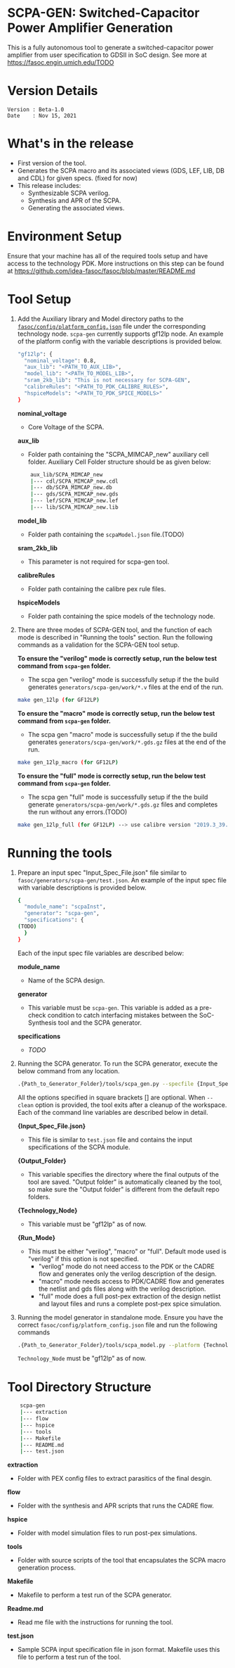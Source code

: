 
# SCPA-GEN: Switched-Capacitor Power Amplifier Generation
This is a fully autonomous tool to generate a switched-capacitor power amplifier from user specification to GDSII in SoC design.
See more at https://fasoc.engin.umich.edu/TODO

# Version Details
```
Version : Beta-1.0                                                             
Date    : Nov 15, 2021
```

# What's in the release
- First version of the tool. 
- Generates the SCPA macro and its associated views (GDS, LEF, LIB, DB and CDL) for given specs. (fixed for now)
- This release includes:
  - Synthesizable SCPA verilog.
  - Synthesis and APR of the SCPA.
  - Generating the associated views.
  

# Environment Setup
Ensure that your machine has all of the required tools setup and have access to the technology PDK. More instructions on this step can be found at https://github.com/idea-fasoc/fasoc/blob/master/README.md


# Tool Setup
1. Add the Auxiliary library and Model directory paths to the [`fasoc/config/platform_config.json`](https://github.com/idea-fasoc/fasoc/blob/master/config/platform_config.json) file under the corresponding technology node. `scpa-gen` currently supports gf12lp node. An example of the platform config with the variable descriptions is provided below.
    ```bash
    "gf12lp": {
      "nominal_voltage": 0.8,
      "aux_lib": "<PATH_TO_AUX_LIB>",
      "model_lib": "<PATH_TO_MODEL_LIB>",
      "sram_2kb_lib": "This is not necessary for SCPA-GEN",
      "calibreRules": "<PATH_TO_PDK_CALIBRE_RULES>",
      "hspiceModels": "<PATH_TO_PDK_SPICE_MODELS>"
    }
    ```
    __nominal_voltage__
    - Core Voltage of the SCPA.
    
    __aux_lib__
    - Folder path containing the "SCPA_MIMCAP_new" auxiliary cell folder. Auxiliary Cell Folder structure should be as given below:
    ```bash
        aux_lib/SCPA_MIMCAP_new
        |--- cdl/SCPA_MIMCAP_new.cdl
        |--- db/SCPA_MIMCAP_new.db
        |--- gds/SCPA_MIMCAP_new.gds
        |--- lef/SCPA_MIMCAP_new.lef
        |--- lib/SCPA_MIMCAP_new.lib
    ```
    
    __model_lib__
    - Folder path containing the `scpaModel.json` file.(TODO)
    
    __sram_2kb_lib__
    - This parameter is not required for scpa-gen tool.
    
    __calibreRules__
    - Folder path containing the calibre pex rule files.
    
    __hspiceModels__
    - Folder path containing the spice models of the technology node.
   
1. There are three modes of SCPA-GEN tool, and the function of each mode is described in "Running the tools" section. Run the following commands as a validation for the SCPA-GEN tool setup.
  
    __To ensure the "verilog" mode is correctly setup, run the below test command from `scpa-gen` folder.__
    - The scpa gen "verilog" mode is successfully setup if the the build generates `generators/scpa-gen/work/*.v` files at the end of the run.
    ```bash
    make gen_12lp (for GF12LP)
    ``` 
     
    __To ensure the "macro" mode is correctly setup, run the below test command from `scpa-gen` folder.__
    - The scpa gen "macro" mode is successfully setup if the the build generates `generators/scpa-gen/work/*.gds.gz` files at the end of the run. 
    ```bash
    make gen_12lp_macro (for GF12LP)
    ``` 
    
    
    __To ensure the "full" mode is correctly setup, run the below test command from `scpa-gen` folder.__
    - The scpa gen "full" mode is successfully setup if the the build generate `generators/scpa-gen/work/*.gds.gz` files and completes the run without any errors.(TODO) 
    ```bash
    make gen_12lp_full (for GF12LP) --> use calibre version "2019.3_39.25" or higher for 12LP technology.
    ``` 
    

# Running the tools
1. Prepare an input spec "Input_Spec_File.json" file similar to `fasoc/generators/scpa-gen/test.json`. An example of the input spec file with variable descriptions is provided below.
    ```bash
    {
      "module_name": "scpaInst",
      "generator": "scpa-gen",
      "specifications": {
	(TODO)
      }
    }
    ```
   Each of the input spec file variables are described below:
   
    __module_name__
    - Name of the SCPA design.
    
    __generator__
    - This variable must be `scpa-gen`. This variable is added as a pre-check condition to catch interfacing mistakes between the SoC-Synthesis tool and the SCPA generator.
    
    __specifications__
    - _TODO_

1. Running the SCPA generator. 
   To run the SCPA generator, execute the below command from any location.
    ```bash
    .{Path_to_Generator_Folder}/tools/scpa_gen.py --specfile {Input_Spec_File.json} --output {Output_Folder} --platform {Technology_Node} [--mode {Run_Mode}] [--clean]
    ```
   All the options specified in square brackets [] are optional. When `--clean` option is provided, the tool exits after a cleanup of the workspace. Each of the command line variables are described below in detail.
   
   __{Input_Spec_File.json}__
   - This file is similar to `test.json` file and contains the input specifications of the SCPA module.
   
   __{Output_Folder}__
   - This variable specifies the directory where the final outputs of the tool are saved. "Output folder" is automatically cleaned by the tool, so make sure the "Output folder" is different from the default repo folders.
   
   __{Technology_Node}__
   - This variable must be "gf12lp" as of now.
   
   __{Run_Mode}__
   - This must be either "verilog", "macro" or "full". Default mode used is "verilog" if this option is not specified. 
     - "verilog" mode do not need access to the PDK or the CADRE flow and generates only the verilog description of the design. 
     - "macro" mode needs access to PDK/CADRE flow and generates the netlist and gds files along with the verilog description. 
     - "full" mode does a full post-pex extraction of the design netlist and layout files and runs a complete post-pex spice simulation.
   
1. Running the model generator in standalone mode. 
   Ensure you have the correct `fasoc/config/platform_config.json` file and run the following commands
    ```bash
    .{Path_to_Generator_Folder}/tools/scpa_model.py --platform {Technology_Node}
    ```
   `Technology_Node` must be "gf12lp" as of now.
    
# Tool Directory Structure
```bash
    scpa-gen
    |--- extraction
    |--- flow
    |--- hspice   
    |--- tools
    |--- Makefile
    |--- README.md
    |--- test.json
```
   __extraction__
   - Folder with PEX config files to extract parasitics of the final desgin.
  
   __flow__
   - Folder with the synthesis and APR scripts that runs the CADRE flow.  
  
   __hspice__
   - Folder with model simulation files to run post-pex simulations.

   __tools__
   - Folder with source scripts of the tool that encapsulates the SCPA macro generation process. 

   __Makefile__
   - Makefile to perform a test run of the SCPA generator.

   __Readme.md__
   - Read me file with the instructions for running the tool.

   __test.json__
   - Sample SCPA input specification file in json format. Makefile uses this file to perform a test run of the tool. 

